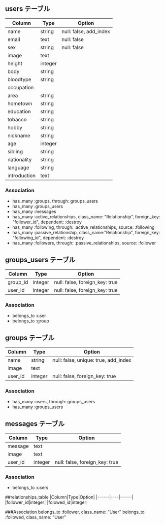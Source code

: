 ## users テーブル

|Column|Type|Option|
|------|----|------|
|name|string|null: false, add_index|
|email|text|null: false|
|sex|string|null: false|
|image|text|
|height|integer|
|body|string|
|bloodtype|string|
|occupation|
|area|string|
|hometown|string|
|education|string|
|tobacco|string|
|hobby|string|
|nickname|string|
|age|integer|
|sibling|string|
|nationality|string|
|language|string|
|introduction|text|


### Association
- has_many :groups, through: groups_users
- has_many :groups_users
- has_many :messages
- has_many :active_relationships, class_name: "Relationship", foreign_key: "follower_id", dependent: :destroy
- has_many :following, through: :active_relationships, source: :following
- has_many :passive_relationship, class_name:"Relationship", foreign_key: "following_id", dependent: :destroy
- has_many :followers, through: :passive_relationships, source: :follower

## groups_users テーブル
|Column|Type|Option|
|------|----|------|
|group_id|integer|null: false, foreign_key: true|
|user_id|integer|null: false, foreign_key: true|

### Association
- belongs_to :user
- belongs_to :group

## groups テーブル

|Column|Type|Option|
|------|----|------|
|name|string|null: false, unique: true, add_index|
|image|text|
|user_id|integer|null: false, foreign_key: true|


### Association
- has_many :users, through: groups_users
- has_many :groups_users

## messages テーブル
|Column|Type|Option|
|------|----|------|
|message|text|
|image|text|
|user_id|integer|null: false, foreign_key: true|

### Association
- belongs_to :users

##relationships_table
|Column|Type|Option|
|------|----|------|
|follower_id|integer|
|folowed_id|integer|

###Association
belongs_to :follower, class_name: "User"
belongs_to :followed, class_name: "User"

